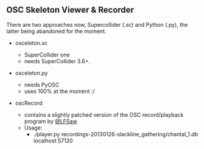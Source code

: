 ## OSC Skeleton Viewer & Recorder

There are two approaches now, Supercollider (.sc) and Python (.py), the latter
being abandoned for the moment.

* osceleton.sc 
    * SuperCollider one
    * needs SuperCollider 3.6+.

* osceleton.py
    * needs PyOSC
    * uses 100% at the moment :/
    
* oscRecord 
    * contains a slightly patched version of the OSC record/playback program by [@LFSaw](http://comments.gmane.org/gmane.comp.audio.supercollider.user/32629h)
    * Usage:
        * ./player.py recordings-20130126-slackline_gathering/chantal_1.db localhost 57120	
